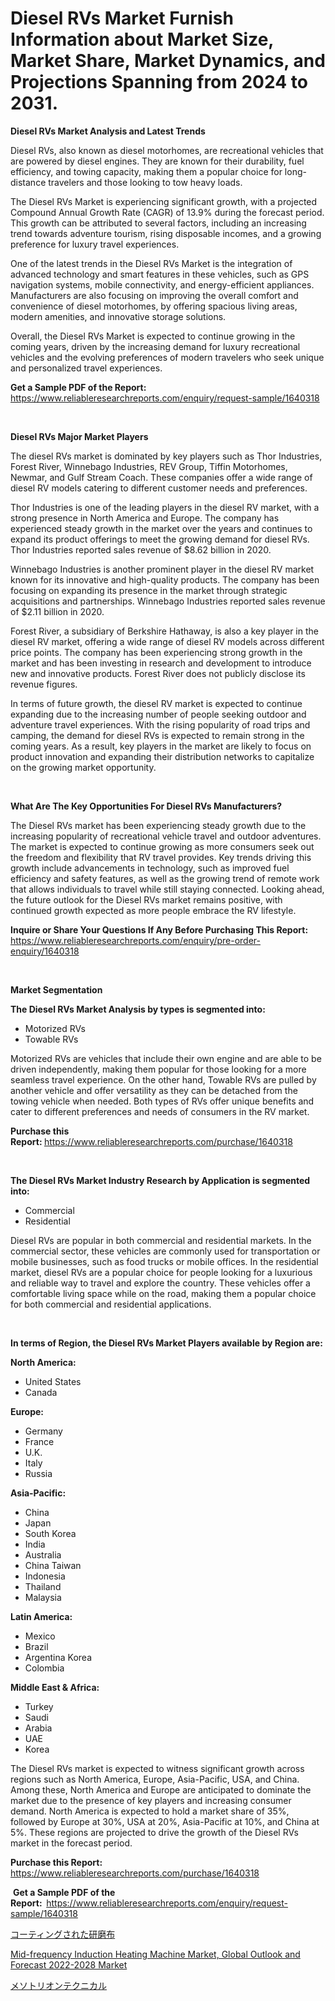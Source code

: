 <p><h1>Diesel RVs Market Furnish Information about Market Size, Market Share, Market Dynamics, and Projections Spanning from 2024 to 2031.</h1></p><p><strong>Diesel RVs Market Analysis and Latest Trends</strong></p>
<p><p>Diesel RVs, also known as diesel motorhomes, are recreational vehicles that are powered by diesel engines. They are known for their durability, fuel efficiency, and towing capacity, making them a popular choice for long-distance travelers and those looking to tow heavy loads.</p><p>The Diesel RVs Market is experiencing significant growth, with a projected Compound Annual Growth Rate (CAGR) of 13.9% during the forecast period. This growth can be attributed to several factors, including an increasing trend towards adventure tourism, rising disposable incomes, and a growing preference for luxury travel experiences.</p><p>One of the latest trends in the Diesel RVs Market is the integration of advanced technology and smart features in these vehicles, such as GPS navigation systems, mobile connectivity, and energy-efficient appliances. Manufacturers are also focusing on improving the overall comfort and convenience of diesel motorhomes, by offering spacious living areas, modern amenities, and innovative storage solutions.</p><p>Overall, the Diesel RVs Market is expected to continue growing in the coming years, driven by the increasing demand for luxury recreational vehicles and the evolving preferences of modern travelers who seek unique and personalized travel experiences.</p></p>
<p><strong>Get a Sample PDF of the Report:&nbsp;</strong> <a href="https://www.reliableresearchreports.com/enquiry/request-sample/1640318">https://www.reliableresearchreports.com/enquiry/request-sample/1640318</a></p>
<p>&nbsp;</p>
<p><strong>Diesel RVs Major Market Players</strong></p>
<p><p>The diesel RVs market is dominated by key players such as Thor Industries, Forest River, Winnebago Industries, REV Group, Tiffin Motorhomes, Newmar, and Gulf Stream Coach. These companies offer a wide range of diesel RV models catering to different customer needs and preferences.</p><p>Thor Industries is one of the leading players in the diesel RV market, with a strong presence in North America and Europe. The company has experienced steady growth in the market over the years and continues to expand its product offerings to meet the growing demand for diesel RVs. Thor Industries reported sales revenue of $8.62 billion in 2020.</p><p>Winnebago Industries is another prominent player in the diesel RV market known for its innovative and high-quality products. The company has been focusing on expanding its presence in the market through strategic acquisitions and partnerships. Winnebago Industries reported sales revenue of $2.11 billion in 2020.</p><p>Forest River, a subsidiary of Berkshire Hathaway, is also a key player in the diesel RV market, offering a wide range of diesel RV models across different price points. The company has been experiencing strong growth in the market and has been investing in research and development to introduce new and innovative products. Forest River does not publicly disclose its revenue figures.</p><p>In terms of future growth, the diesel RV market is expected to continue expanding due to the increasing number of people seeking outdoor and adventure travel experiences. With the rising popularity of road trips and camping, the demand for diesel RVs is expected to remain strong in the coming years. As a result, key players in the market are likely to focus on product innovation and expanding their distribution networks to capitalize on the growing market opportunity.</p></p>
<p>&nbsp;</p>
<p><strong>What Are The Key Opportunities For Diesel RVs Manufacturers?</strong></p>
<p><p>The Diesel RVs market has been experiencing steady growth due to the increasing popularity of recreational vehicle travel and outdoor adventures. The market is expected to continue growing as more consumers seek out the freedom and flexibility that RV travel provides. Key trends driving this growth include advancements in technology, such as improved fuel efficiency and safety features, as well as the growing trend of remote work that allows individuals to travel while still staying connected. Looking ahead, the future outlook for the Diesel RVs market remains positive, with continued growth expected as more people embrace the RV lifestyle.</p></p>
<p><strong>Inquire or Share Your Questions If Any Before Purchasing This Report:</strong> <a href="https://www.reliableresearchreports.com/enquiry/pre-order-enquiry/1640318">https://www.reliableresearchreports.com/enquiry/pre-order-enquiry/1640318</a></p>
<p>&nbsp;</p>
<p><strong>Market Segmentation</strong></p>
<p><strong>The Diesel RVs Market Analysis by types is segmented into:</strong></p>
<p><ul><li>Motorized RVs</li><li>Towable RVs</li></ul></p>
<p><p>Motorized RVs are vehicles that include their own engine and are able to be driven independently, making them popular for those looking for a more seamless travel experience. On the other hand, Towable RVs are pulled by another vehicle and offer versatility as they can be detached from the towing vehicle when needed. Both types of RVs offer unique benefits and cater to different preferences and needs of consumers in the RV market.</p></p>
<p><strong>Purchase this Report:&nbsp;</strong><a href="https://www.reliableresearchreports.com/purchase/1640318">https://www.reliableresearchreports.com/purchase/1640318</a></p>
<p>&nbsp;</p>
<p><strong>The Diesel RVs Market Industry Research by Application is segmented into:</strong></p>
<p><ul><li>Commercial</li><li>Residential</li></ul></p>
<p><p>Diesel RVs are popular in both commercial and residential markets. In the commercial sector, these vehicles are commonly used for transportation or mobile businesses, such as food trucks or mobile offices. In the residential market, diesel RVs are a popular choice for people looking for a luxurious and reliable way to travel and explore the country. These vehicles offer a comfortable living space while on the road, making them a popular choice for both commercial and residential applications.</p></p>
<p>&nbsp;</p>
<p><strong>In terms of Region, the Diesel RVs Market Players available by Region are:</strong></p>
<p>
    <p> <strong> North America: </strong>
        <ul>
            <li>United States</li>
            <li>Canada</li>
        </ul>
        </p> 
    <p> <strong> Europe: </strong>
        <ul>
            <li>Germany</li>
            <li>France</li>
            <li>U.K.</li>
            <li>Italy</li>
            <li>Russia</li>
        </ul>
        </p> 
    <p> <strong> Asia-Pacific: </strong>
        <ul>
            <li>China</li>
            <li>Japan</li>
            <li>South Korea</li>
            <li>India</li>
            <li>Australia</li>
            <li>China Taiwan</li>
            <li>Indonesia</li>
            <li>Thailand</li>
            <li>Malaysia</li>
        </ul>
        </p> 
    <p> <strong> Latin America: </strong>
        <ul>
            <li>Mexico</li>
            <li>Brazil</li>
            <li>Argentina Korea</li>
            <li>Colombia</li>
        </ul>
        </p> 
    <p> <strong> Middle East & Africa: </strong>
        <ul>
            <li>Turkey</li>
            <li>Saudi</li>
            <li>Arabia</li>
            <li>UAE</li>
            <li>Korea</li>
        </ul>
    </p>
    </p>
<p><p>The Diesel RVs market is expected to witness significant growth across regions such as North America, Europe, Asia-Pacific, USA, and China. Among these, North America and Europe are anticipated to dominate the market due to the presence of key players and increasing consumer demand. North America is expected to hold a market share of 35%, followed by Europe at 30%, USA at 20%, Asia-Pacific at 10%, and China at 5%. These regions are projected to drive the growth of the Diesel RVs market in the forecast period.</p></p>
<p><strong>Purchase this Report: </strong><a href="https://www.reliableresearchreports.com/purchase/1640318">https://www.reliableresearchreports.com/purchase/1640318</a></p>
<p>&nbsp;<strong>Get a Sample PDF of the Report:&nbsp;&nbsp;</strong><a href="https://www.reliableresearchreports.com/enquiry/request-sample/1640318">https://www.reliableresearchreports.com/enquiry/request-sample/1640318</a></p>
<p><strong></strong></p>
<p><p><a href="https://medium.com/@sarahfahey88/%E3%82%B3%E3%83%BC%E3%83%86%E3%83%83%E3%83%89%E7%A0%94%E7%A3%A8%E5%B8%83%E5%B8%82%E5%A0%B4%E3%81%AF-%E5%B8%82%E5%A0%B4%E3%82%B7%E3%82%A7%E3%82%A2-%E3%82%B5%E3%82%A4%E3%82%BA-%E3%81%8A%E3%82%88%E3%81%B32031%E5%B9%B4%E3%81%BE%E3%81%A7%E3%81%AE%E4%BA%88%E6%B8%AC%E3%81%AB%E7%84%A6%E7%82%B9%E3%82%92%E5%BD%93%E3%81%A6%E3%81%A6%E3%81%84%E3%81%BE%E3%81%99-5de79f85fdeb">コーティングされた研磨布</a></p><p><a href="https://view.publitas.com/reportprime-1/mid-frequency-induction-heating-machine-market-global-outlook-and-forecast-2022-2028-market-size-share-trends-analysis-report-by-application-regional-outlook-competitive-strategies-and-segment-forecasts-2023-2030/">Mid-frequency Induction Heating Machine Market, Global Outlook and Forecast 2022-2028 Market</a></p><p><a href="https://medium.com/@yaren_68-91/%E3%83%A1%E3%82%BD%E3%83%88%E3%83%AA%E3%82%AA%E3%83%B3%E6%8A%80%E8%A1%93%E5%B8%82%E5%A0%B4-%E7%AB%B6%E4%BA%89%E5%88%86%E6%9E%90-%E5%B8%82%E5%A0%B4%E3%83%88%E3%83%AC%E3%83%B3%E3%83%89-2031%E5%B9%B4%E3%81%BE%E3%81%A7%E3%81%AE%E4%BA%88%E6%B8%AC-59f4f3a72837">メソトリオンテクニカル</a></p></p>
